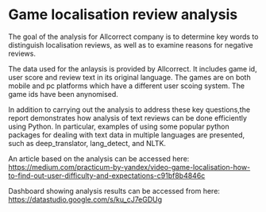 
# Game localisation review analysis 
The goal of the analysis for Allcorrect company is to determine key words to distinguish localisation reviews, as well as to examine reasons for negative reviews. 

The data used for the anlaysis is provided by Allcorrect. It includes game id, user score and review text in its original language. The games are on both mobile and pc platforms which have a different user scoing system. The game ids have been anynomised.

In addition to carrying out the analysis to address these key questions,the report demonstrates how analysis of text reviews can be done efficiently using Python. In particular, examples of using some popular python packages for dealing with text data in multiple languages are presented, such as deep_translator, lang_detect, and NLTK.

An article based on the analysis can be accessed here: https://medium.com/practicum-by-yandex/video-game-localisation-how-to-find-out-user-difficulty-and-expectations-c91bf8b4846c 

Dashboard showing analysis results can be accessed from here: https://datastudio.google.com/s/ku_cJ7eGDUg
